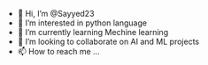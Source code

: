- 👋 Hi, I’m @Sayyed23
- 👀 I’m interested in python language 
- 🌱 I’m currently learning Mechine learning 
- 💞️ I’m looking to collaborate on AI and ML projects
- 📫 How to reach me ...

<!---
Sayyed23/Sayyed23 is a ✨ special ✨ repository because its `README.md` (this file) appears on your GitHub profile.
You can click the Preview link to take a look at your changes.
--->
